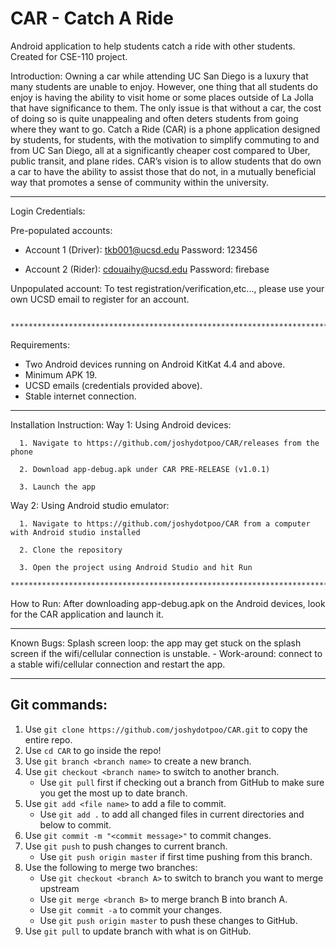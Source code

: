 # CAR - Catch A Ride
Android application to help students catch a ride with other students. 
Created for CSE-110 project.

Introduction: 
Owning a car while attending UC San Diego is a luxury that many students are unable to enjoy. However, one thing that all students do enjoy is having the ability to visit home or some places outside of La Jolla that have significance to them. The only issue is that without a car, the cost of doing so is quite unappealing and often deters students from going where they want to go. Catch a Ride (CAR) is a phone application designed by students, for students, with the motivation to simplify commuting to and from UC San Diego, all at a significantly cheaper cost compared to Uber, public transit, and plane rides. CAR’s vision is to allow students that do own a car to have the ability to assist those that do not, in a mutually beneficial way that promotes a sense of community within the university.

***************************************************************************************************************************
Login Credentials: 

Pre-populated accounts:

   - Account 1 (Driver): tkb001@ucsd.edu   	  Password: 123456 
   
   - Account 2 (Rider):  cdouaihy@ucsd.edu    Password: firebase
      
Unpopulated account: To test registration/verification,etc..., please use your own UCSD email to register for an account.       
     
     ***************************************************************************************************************************
Requirements: 
   - Two Android devices running on Android KitKat 4.4 and above.
   - Minimum APK 19.
   - UCSD emails (credentials provided above).
   - Stable internet connection.
   
***************************************************************************************************************************
Installation Instruction: 
   Way 1: Using Android devices:
   
      1. Navigate to https://github.com/joshydotpoo/CAR/releases from the phone
      
      2. Download app-debug.apk under CAR PRE-RELEASE (v1.0.1)
      
      3. Launch the app

   Way 2: Using Android studio emulator:
      
      1. Navigate to https://github.com/joshydotpoo/CAR from a computer with Android studio installed
      
      2. Clone the repository
      
      3. Open the project using Android Studio and hit Run
     ***************************************************************************************************************************
How to Run: 
   After downloading app-debug.apk on the Android devices, look for the CAR application and launch it.
   
***************************************************************************************************************************
Known Bugs: 
   Splash screen loop: the app may get stuck on the splash screen if the wifi/cellular connection is unstable. 
      - Work-around: connect to a stable wifi/cellular connection and restart the app.

***************************************************************************************************************************
## Git commands:
1. Use `git clone https://github.com/joshydotpoo/CAR.git` to copy the entire repo.
2. Use `cd CAR` to go inside the repo!
3. Use `git branch <branch name>` to create a new branch.
4. Use `git checkout <branch name>` to switch to another branch.
   - Use `git pull` first if checking out a branch from GitHub to make sure you get the most up to date branch.
5. Use `git add <file name>` to add a file to commit.
   - Use `git add .` to add all changed files in current directories and below to commit.
5. Use `git commit -m "<commit message>"` to commit changes.
7. Use `git push` to push changes to current branch.
   - Use `git push origin master` if first time pushing from this branch.
8. Use the following to merge two branches: 
   - Use `git checkout <branch A>` to switch to branch you want to merge upstream
   - Use `git merge <branch B>` to merge branch B into branch A.
   - Use `git commit -a` to commit your changes.
   - Use `git push origin master` to push these changes to GitHub.
9. Use `git pull` to update branch with what is on GitHub.
